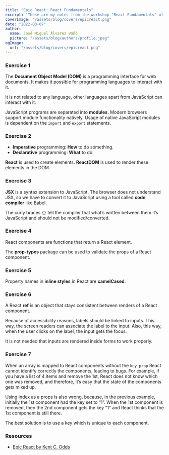 ```yaml
---
title: "Epic React: React Fundamentals"
excerpt: 'These are my notes from the workshop "React Fundamentals" of the Epic React course.'
coverImage: "/assets/blog/covers/epicreact.png"
date: "2022-03-07"
author:
  name: José Miguel Álvarez Vañó
  picture: "/assets/blog/authors/profile.jpeg"
ogImage:
  url: "/assets/blog/covers/epicreact.png"
---
```


### Exercise 1

The **Document Object Model (DOM)** is a programming interface for web documents. It makes it possible for programming languages to interact with it.

It is not related to any language, other languages apart from JavaScript can interact with it.

JavaScript programs are separated into **modules**. Modern browsers support module functionality natively. Usage of native JavaScript modules is dependent on the `import` and `export` statements.

### Exercise 2

- **Imperative** programming: **How** to do something.
- **Declarative** programming: **What** to do.

**React** is used to create elements. **ReactDOM** is used to render these elements in the DOM.

### Exercise 3

**JSX** is a syntax extension to JavaScript. The browser does not understand JSX, so we have to convert it to JavaScript using a tool called **code compiler** like Babel.

The curly braces `{}` tell the compiler that what’s written between them it’s JavaScript and should not be modified/converted.

### Exercise 4

React components are functions that return a React element.

The **prop-types** package can be used to validate the props of a React component.

### Exercise 5

Property names in **inline styles** in React are **camelCased**.

### Exercise 6

A React **ref** is an object that stays consistent between renders of a React component.

Because of accessibility reasons, labels should be linked to inputs. This way, the screen readers can associate the label to the input. Also, this way, when the user clicks on the label, the input gets the focus.

It is not needed that inputs are rendered inside forms to work properly.

### Exercise 7

When an array is mapped to React components without the `key prop` React cannot identify correctly the components, leading to bugs. For example, if you have a list of 4 items and remove the 1st, React does not know which one was removed, and therefore, it’s easy that the state of the components gets mixed up.

Using index as a props is also wrong, because, in the previous example, initially the 1st component had the key set to “1”. When the 1st component is removed, then the 2nd component gets the key “1” and React thinks that the 1st component is still there.

The best solution is to use a key which is unique to each component.

### Resources

- [Epic React by Kent C. Odds](https://epicreact.dev)

